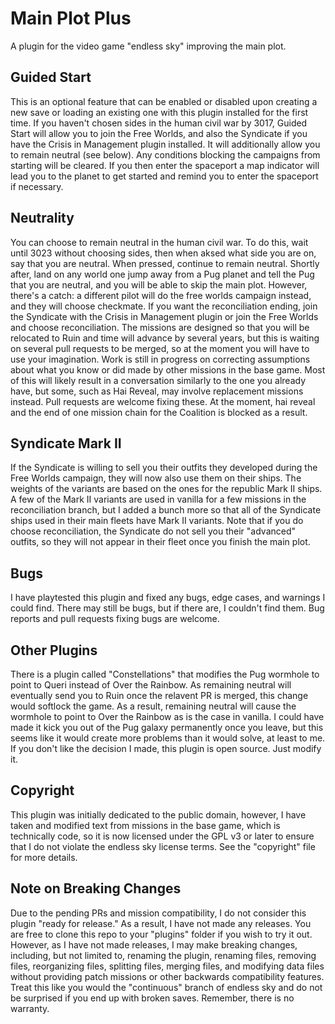 # Main Plot Plus
A plugin for the video game "endless sky" improving the main plot.

## Guided Start
This is an optional feature that can be enabled or disabled upon creating a new save or loading an existing one with this plugin installed for the first time. If you haven't chosen sides in the human civil war by 3017, Guided Start will allow you to join the Free Worlds, and also the Syndicate if you have the Crisis in Management plugin installed. It will additionally allow you to remain neutral (see below). Any conditions blocking the campaigns from starting will be cleared. If you then enter the spaceport a map indicator will lead you to the planet to get started and remind you to enter the spaceport if necessary.

## Neutrality
You can choose to remain neutral in the human civil war. To do this, wait until 3023 without choosing sides, then when aksed what side you are on, say that you are neutral. When pressed, continue to remain neutral. Shortly after, land on any world one jump away from a Pug planet and tell the Pug that you are neutral, and you will be able to skip the main plot. However, there's a catch: a different pilot will do the free worlds campaign instead, and they will choose checkmate. If you want the reconciliation ending, join the Syndicate with the Crisis in Management plugin or join the Free Worlds and choose reconciliation. The missions are designed so that you will be relocated to Ruin and time will advance by several years, but this is waiting on several pull requests to be merged, so at the moment you will have to use your imagination. Work is still in progress on correcting assumptions about what you know or did made by other missions in the base game. Most of this will likely result in a conversation similarly to the one you already have, but some, such as Hai Reveal, may involve replacement missions instead. Pull requests are welcome fixing these. At the moment, hai reveal and the end of one mission chain for the Coalition is blocked as a result.

## Syndicate Mark II
If the Syndicate is willing to sell you their outfits they developed during the Free Worlds campaign, they will now also use them on their ships. The weights of the variants are based on the ones for the republic Mark II ships. A few of the Mark II variants are used in vanilla for a few missions in the reconciliation branch, but I added a bunch more so that all of the Syndicate ships used in their main fleets have Mark II variants. Note that if you do choose reconciliation, the Syndicate do not sell you their "advanced" outfits, so they will not appear in their fleet once you finish the main plot.

## Bugs
I have playtested this plugin and fixed any bugs, edge cases, and warnings I could find. There may still be bugs, but if there are, I couldn't find them. Bug reports and pull requests fixing bugs are welcome.

## Other Plugins
There is a plugin called "Constellations" that modifies the Pug wormhole to point to Queri instead of Over the Rainbow. As remaining neutral will eventually send you to Ruin once the relavent PR is merged, this change would softlock the game. As a result, remaining neutral will cause the wormhole to point to Over the Rainbow as is the case in vanilla. I could have made it kick you out of the Pug galaxy permanently once you leave, but this seems like it would create more problems than it would solve, at least to me. If you don't like the decision I made, this plugin is open source. Just modify it.

## Copyright
This plugin was initially dedicated to the public domain, however, I have taken and modified text from missions in the base game, which is technically code, so it is now licensed under the GPL v3 or later to ensure that I do not violate the endless sky license terms. See the "copyright" file for more details.

## Note on Breaking Changes
Due to the pending PRs and mission compatibility, I do not consider this plugin "ready for release." As a result, I have not made any releases. You are free to clone this repo to your "plugins" folder if you wish to try it out. However, as I have not made releases, I may make breaking changes, including, but not limited to, renaming the plugin, renaming files, removing files, reorganizing files, splitting files, merging files, and modifying data files without providing patch missions or other backwards compatibility features. Treat this like you would the "continuous" branch of endless sky and do not be surprised if you end up with broken saves. Remember, there is no warranty.
